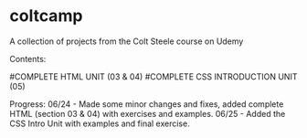 # coltcamp
A collection of projects from the Colt Steele course on Udemy

Contents:

#COMPLETE HTML UNIT (03 & 04)
#COMPLETE CSS INTRODUCTION UNIT (05)


Progress:
06/24 - Made some minor changes and fixes, added complete HTML (section 03 & 04) with exercises and examples.
06/25 - Added the CSS Intro Unit with examples and final exercise.

